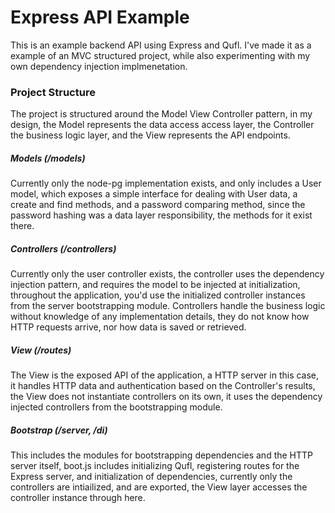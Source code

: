# Express API Example
This is an example backend API using Express and Qufl.
I've made it as a example of an MVC structured project, while also experimenting with my own dependency injection
implmenetation.

### Project Structure
The project is structured around the Model View Controller pattern, in my design, the Model represents the data access access layer, the Controller the business logic layer, and the View represents the API endpoints.

##### Models (/models)
Currently only the node-pg implementation exists, and only includes a User model, which exposes a simple interface for
dealing with User data, a create and find methods, and a password comparing method, since the password hashing was a data layer responsibility, the methods for it exist there.

##### Controllers (/controllers)
Currently only the user controller exists, the controller uses the dependency injection pattern, and requires the model to be injected at initialization, throughout the application, you'd use the initialized controller instances from the server bootstrapping module. Controllers handle the business logic without knowledge of any implementation details, they do not know how HTTP requests arrive, nor how data is saved or retrieved.

##### View (/routes)
The View is the exposed API of the application, a HTTP server in this case, it handles HTTP data and authentication based on the Controller's results, the View does not instantiate controllers on its own, it uses the dependency injected controllers from the bootstrapping module.

##### Bootstrap (/server, /di)
This includes the modules for bootstrapping dependencies and the HTTP server itself, boot.js includes initializing Qufl, registering routes for the Express server, and initialization of dependencies, currently only the controllers are intiailized, and are exported, the View layer accesses the controller instance through here.